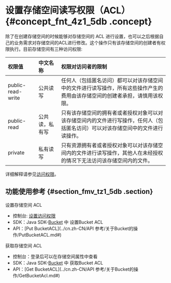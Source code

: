 # 设置存储空间读写权限（ACL） {#concept_fnt_4z1_5db .concept}

除了在创建存储空间的时候能够对存储空间的 ACL 进行设置，也可以之后根据自己的业务需求对存储空间的ACL进行修改。这个操作只有该存储空间的创建者有权限执行。目前存储空间有三种访问权限:

|权限值|中文名称|权限对访问者的限制|
|:--|:---|:--------|
|public-read-write|公共读写|任何人（包括匿名访问）都可以对该存储空间中的文件进行读写操作，所有这些操作产生的费用由该存储空间的创建者承担，请慎用该权限。|
|public-read|公共读，私有写|只有该存储空间的拥有者或者授权对象可以对该存储空间内的文件进行写操作，任何人（包括匿名访问）可以对该存储空间中的文件进行读操作。|
|private|私有读写|只有资源拥有者或者授权对象可以对该存储空间内的文件进行读写操作，其他人在未经授权的情况下无法访问该存储空间内的文件。|

详细解释请参见[访问权限](cn.zh-CN//访问控制.md#)。

## 功能使用参考 {#section_fmv_tz1_5db .section}

设置存储空间 ACL

-   控制台: [设置访问权限](../cn.zh-CN//修改存储空间读写权限.md#)
-   SDK：Java SDK-[Bucket](https://help.aliyun.com/document_detail/32012.html) 中 设置Bucket ACL
-   API：[Put BucketACL](../cn.zh-CN/API 参考/关于Bucket的操作/PutBucketACL.md#)

获取存储空间 ACL

-   控制台：登录后可以在存储空间属性中查看
-   SDK：Java SDK-[Bucket](https://help.aliyun.com/document_detail/32012.html) 中 获取Bucket ACL
-   API：[Get BucketACL](../cn.zh-CN/API 参考/关于Bucket的操作/GetBucketAcl.md#)

